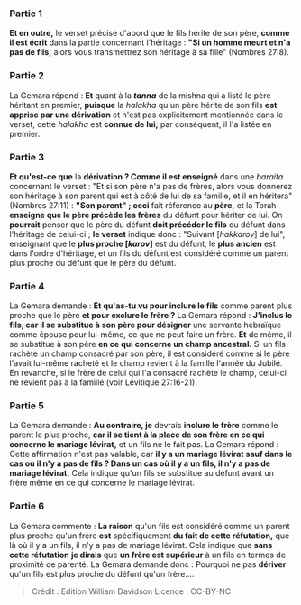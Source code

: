 
### Partie 1
<b>Et en outre,</b> le verset précise d'abord que le fils hérite de son père, <b>comme il est écrit</b> dans la partie concernant l'héritage : <b>"Si un homme meurt et n'a pas de fils,</b> alors vous transmettrez son héritage à sa fille" (Nombres 27:8).

### Partie 2
La Gemara répond : <b>Et</b> quant à la <b><i>tanna</i></b> de la mishna qui a listé le père héritant en premier, <b>puisque</b> la <i>halakha</i> qu'un père hérite de son fils <b>est apprise par une dérivation</b> et n'est pas explicitement mentionnée dans le verset, cette <i>halakha</i> est <b>connue de lui;</b> par conséquent, il l'a listée en premier.

### Partie 3
<b>Et qu'est-ce que</b> la <b>dérivation ? Comme il est enseigné</b> dans une <i>baraita</i> concernant le verset : "Et si son père n'a pas de frères, alors vous donnerez son héritage à son parent qui est à côté de lui de sa famille, et il en héritera" (Nombres 27:11) : <b>"Son parent" ; ceci</b> fait référence au <b>père,</b> et la Torah <b>enseigne que le père précède les frères</b> du défunt pour hériter de lui. On <b>pourrait</b> penser que le père du défunt <b>doit précéder le fils</b> du défunt dans l'héritage de celui-ci ; <b>le verset</b> indique donc : "Suivant [<i>hakkarov</i>]</b> de lui", enseignant que le <b>plus proche [<i>karov</i>]</b> est du défunt, le <b>plus ancien</b> est dans l'ordre d'héritage, et un fils du défunt est considéré comme un parent plus proche du défunt que le père du défunt.

### Partie 4
La Gemara demande : <b>Et qu'as-tu vu pour inclure le fils</b> comme parent plus proche que le père <b>et pour exclure le frère ?</b> La Gemara répond : <b>J'inclus le fils, car il se substitue à son père pour désigner</b> une servante hébraïque comme épouse pour lui-même, ce que ne peut faire un frère. <b>Et</b> de même, il se substitue à son père <b>en ce qui concerne un champ ancestral.</b> Si un fils rachète un champ consacré par son père, il est considéré comme si le père l'avait lui-même racheté et le champ revient à la famille l'année du Jubilé. En revanche, si le frère de celui qui l'a consacré rachète le champ, celui-ci ne revient pas à la famille (voir Lévitique 27:16-21).

### Partie 5
La Gemara demande : <b>Au contraire, je</b> devrais <b>inclure le frère</b> comme le parent le plus proche, <b>car il se tient à la place de son frère en ce qui concerne le mariage lévirat,</b> et un fils ne le fait pas. La Gemara répond : Cette affirmation n'est pas valable, car <b>il y a un mariage lévirat sauf dans le cas où il n'y a pas de fils ? Dans un cas où il y a un fils, il n'y a pas de mariage lévirat.</b> Cela indique qu'un fils se substitue au défunt avant un frère même en ce qui concerne le mariage lévirat.

### Partie 6
La Gemara commente : <b>La raison</b> qu'un fils est considéré comme un parent plus proche qu'un frère <b>est</b> spécifiquement <b>du fait de cette réfutation,</b> que là où il y a un fils, il n'y a pas de mariage lévirat. Cela indique que <b>sans cette réfutation</b> <b>je dirais</b> que <b>un frère est supérieur</b> à un fils en termes de proximité de parenté. La Gemara demande donc : Pourquoi ne pas <b>dériver</b> qu'un fils est plus proche du défunt qu'un frère....

>Crédit : Edition William Davidson
>Licence : CC-BY-NC